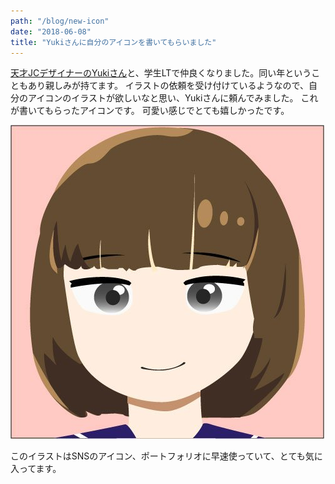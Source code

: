 ```yaml
---
path: "/blog/new-icon"
date: "2018-06-08"
title: "Yukiさんに自分のアイコンを書いてもらいました"
---
```



[天才JCデザイナーのYukiさん](http://twitter.com/yuki384love)と、学生LTで仲良くなりました。同い年ということもあり親しみが持てます。
イラストの依頼を受け付けているようなので、自分のアイコンのイラストが欲しいなと思い、Yukiさんに頼んでみました。
これが書いてもらったアイコンです。
可愛い感じでとても嬉しかったです。

![](/static/anharu.2978806d.jpg)

このイラストはSNSのアイコン、ポートフォリオに早速使っていて、とても気に入ってます。
